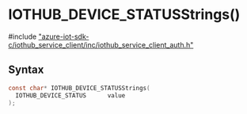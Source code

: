 # IOTHUB_DEVICE_STATUSStrings()

\#include ["azure-iot-sdk-c/iothub_service_client/inc/iothub_service_client_auth.h"](../iot-c-ref-iothub-service-client-auth-h.md)  

## Syntax

```C
const char* IOTHUB_DEVICE_STATUSStrings(
  IOTHUB_DEVICE_STATUS  	value
);

```

